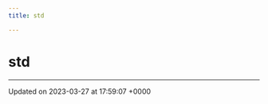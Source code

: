 ```yaml
---
title: std

---
```


# std








-------------------------------

Updated on 2023-03-27 at 17:59:07 +0000